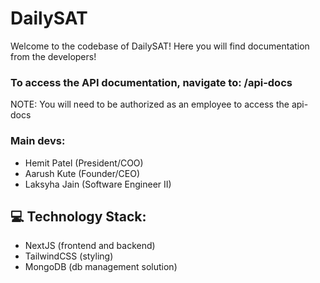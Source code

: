 # DailySAT

Welcome to the codebase of DailySAT! Here you will find documentation from the developers!

### To access the API documentation, navigate to: /api-docs

NOTE: You will need to be authorized as an employee to access the api-docs

### Main devs:

- Hemit Patel (President/COO)
- Aarush Kute (Founder/CEO)
- Laksyha Jain (Software Engineer II)

## 💻 Technology Stack:

- NextJS (frontend and backend)
- TailwindCSS (styling)
- MongoDB (db management solution)
